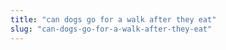 ```yaml
---
title: "can dogs go for a walk after they eat"
slug: "can-dogs-go-for-a-walk-after-they-eat"
---
```


